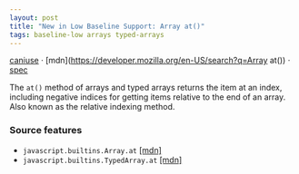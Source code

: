 ```yaml
---
layout: post
title: "New in Low Baseline Support: Array at()"
tags: baseline-low arrays typed-arrays
---
```


[caniuse](https://caniuse.com/?search=array-at) · [mdn](https://developer.mozilla.org/en-US/search?q=Array at()) · [spec](https://tc39.es/ecma262/multipage/indexed-collections.html#sec-array.prototype.at)

The `at()` method of arrays and typed arrays returns the item at an index, including negative indices for getting items relative to the end of an array. Also known as the relative indexing method.

### Source features

- ``javascript.builtins.Array.at`` [[mdn]](https://developer.mozilla.org/en-US/search?q=javascript.builtins.Array.at)
- ``javascript.builtins.TypedArray.at`` [[mdn]](https://developer.mozilla.org/en-US/search?q=javascript.builtins.TypedArray.at)

